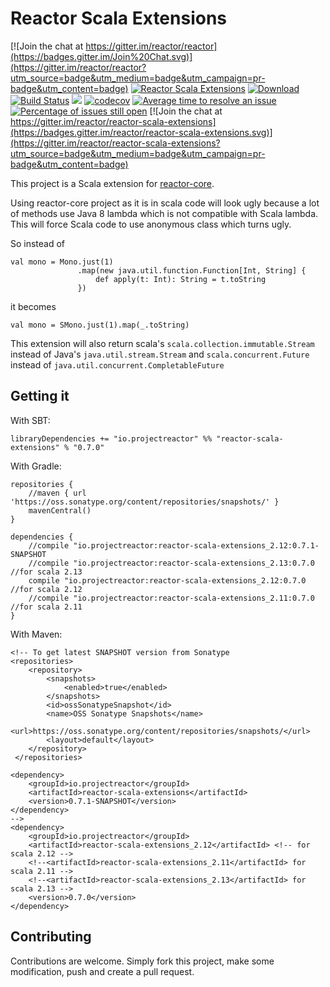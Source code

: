 # Reactor Scala Extensions
[![Join the chat at https://gitter.im/reactor/reactor](https://badges.gitter.im/Join%20Chat.svg)](https://gitter.im/reactor/reactor?utm_source=badge&utm_medium=badge&utm_campaign=pr-badge&utm_content=badge)
[![Reactor Scala Extensions](https://maven-badges.herokuapp.com/maven-central/io.projectreactor/reactor-scala-extensions_2.12/badge.svg?style=plastic)](https://mvnrepository.com/artifact/io.projectreactor/reactor-scala-extensions_2.12)
[![Download](https://api.bintray.com/packages/sinwe/io.projectreactor/reactor-scala-extensions_2.12/images/download.svg) ](https://bintray.com/sinwe/io.projectreactor/reactor-scala-extensions_2.12/_latestVersion)
[![Build Status](https://travis-ci.com/reactor/reactor-scala-extensions.svg?branch=master)](https://travis-ci.com/reactor/reactor-scala-extensions)
![](https://github.com/reactor/reactor-scala-extensions/workflows/Scala%20CI/badge.svg)
[![codecov](https://codecov.io/gh/reactor/reactor-scala-extensions/branch/master/graph/badge.svg)](https://codecov.io/gh/reactor/reactor-scala-extensions)
[![Average time to resolve an issue](http://isitmaintained.com/badge/resolution/reactor/reactor-scala-extensions.svg)](http://isitmaintained.com/project/reactor/reactor-scala-extensions "Average time to resolve an issue")
[![Percentage of issues still open](http://isitmaintained.com/badge/open/reactor/reactor-scala-extensions.svg)](http://isitmaintained.com/project/reactor/reactor-scala-extensions "Percentage of issues still open") [![Join the chat at https://gitter.im/reactor/reactor-scala-extensions](https://badges.gitter.im/reactor/reactor-scala-extensions.svg)](https://gitter.im/reactor/reactor-scala-extensions?utm_source=badge&utm_medium=badge&utm_campaign=pr-badge&utm_content=badge)
                            
This project is a Scala extension for [reactor-core](https://github.com/reactor/reactor-core).

Using reactor-core project as it is in scala code will look ugly because
a lot of methods use Java 8 lambda which is not compatible with Scala lambda.
This will force Scala code to use anonymous class which turns ugly.

So instead of

    val mono = Mono.just(1)
                   .map(new java.util.function.Function[Int, String] {
                       def apply(t: Int): String = t.toString
                   })
                   
it becomes

    val mono = SMono.just(1).map(_.toString)

This extension will also return scala's `scala.collection.immutable.Stream` instead of Java's `java.util.stream.Stream`
and `scala.concurrent.Future` instead of `java.util.concurrent.CompletableFuture`
## Getting it

With SBT:

    libraryDependencies += "io.projectreactor" %% "reactor-scala-extensions" % "0.7.0"

With Gradle:
    
    repositories {
        //maven { url 'https://oss.sonatype.org/content/repositories/snapshots/' }
        mavenCentral()
    }
    
    dependencies {
        //compile "io.projectreactor:reactor-scala-extensions_2.12:0.7.1-SNAPSHOT
        //compile "io.projectreactor:reactor-scala-extensions_2.13:0.7.0 //for scala 2.13
        compile "io.projectreactor:reactor-scala-extensions_2.12:0.7.0 //for scala 2.12
        //compile "io.projectreactor:reactor-scala-extensions_2.11:0.7.0 //for scala 2.11
    }

With Maven:

    <!-- To get latest SNAPSHOT version from Sonatype
    <repositories>
        <repository>
            <snapshots>
                <enabled>true</enabled>
            </snapshots>
            <id>ossSonatypeSnapshot</id>
            <name>OSS Sonatype Snapshots</name>
            <url>https://oss.sonatype.org/content/repositories/snapshots/</url>
            <layout>default</layout>
        </repository>
     </repositories>

    <dependency>
        <groupId>io.projectreactor</groupId>
        <artifactId>reactor-scala-extensions</artifactId>
        <version>0.7.1-SNAPSHOT</version>
    </dependency>
    -->
    <dependency>
        <groupId>io.projectreactor</groupId>
        <artifactId>reactor-scala-extensions_2.12</artifactId> <!-- for scala 2.12 -->
        <!--<artifactId>reactor-scala-extensions_2.11</artifactId> for scala 2.11 -->
        <!--<artifactId>reactor-scala-extensions_2.13</artifactId> for scala 2.13 -->
        <version>0.7.0</version>
    </dependency>

## Contributing
Contributions are welcome. Simply fork this project, make some modification, push and 
create a pull request.
